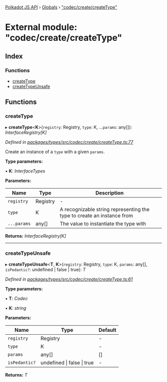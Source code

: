 [Polkadot JS API](../README.md) › [Globals](../globals.md) › ["codec/create/createType"](_codec_create_createtype_.md)

# External module: "codec/create/createType"

## Index

### Functions

* [createType](_codec_create_createtype_.md#createtype)
* [createTypeUnsafe](_codec_create_createtype_.md#createtypeunsafe)

## Functions

###  createType

▸ **createType**<**K**>(`registry`: Registry, `type`: K, ...`params`: any[]): *InterfaceRegistry[K]*

*Defined in [packages/types/src/codec/create/createType.ts:77](https://github.com/polkadot-js/api/blob/480c0abda8/packages/types/src/codec/create/createType.ts#L77)*

Create an instance of a `type` with a given `params`.

**Type parameters:**

▪ **K**: *InterfaceTypes*

**Parameters:**

Name | Type | Description |
------ | ------ | ------ |
`registry` | Registry | - |
`type` | K | A recognizable string representing the type to create an instance from |
`...params` | any[] | The value to instantiate the type with  |

**Returns:** *InterfaceRegistry[K]*

___

###  createTypeUnsafe

▸ **createTypeUnsafe**<**T**, **K**>(`registry`: Registry, `type`: K, `params`: any[], `isPedantic?`: undefined | false | true): *T*

*Defined in [packages/types/src/codec/create/createType.ts:61](https://github.com/polkadot-js/api/blob/480c0abda8/packages/types/src/codec/create/createType.ts#L61)*

**Type parameters:**

▪ **T**: *Codec*

▪ **K**: *string*

**Parameters:**

Name | Type | Default |
------ | ------ | ------ |
`registry` | Registry | - |
`type` | K | - |
`params` | any[] | [] |
`isPedantic?` | undefined &#124; false &#124; true | - |

**Returns:** *T*
